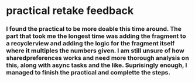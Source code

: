 # practical retake feedback
### I found the practical to be more doable this time around. The part that took me the longest time was adding the fragment to a recyclerview and adding the logic for the fragment itself where it multiples the numbers given. I am still unsure of how sharedpreferences works and need more thorough analysis on this, along with async tasks and the like. Suprisingly enough, I managed to finish the practical and complette the steps.
